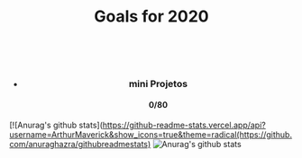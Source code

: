
<h1 align="center">Goals for 2020</h1>
<br/>
<br/>
<br/>

-   <div  align="center"> <h3>mini Projetos</h4> <h4 >0/80</h3></div> 

[![Anurag's github stats](https://github-readme-stats.vercel.app/api?username=ArthurMaverick&show_icons=true&theme=radical(https://github.com/anuraghazra/githubreadmestats)
![Anurag's github stats](https://github-readme-stats.vercel.app/api?username=ArthurMaverick&hide=stars,contribs,prs&show_icons=true&theme=radical)

                   



